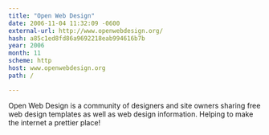 ```yaml
---
title: "Open Web Design"
date: 2006-11-04 11:32:09 -0600
external-url: http://www.openwebdesign.org/
hash: a85c1ed8fd86a9692218eab994616b7b
year: 2006
month: 11
scheme: http
host: www.openwebdesign.org
path: /

---
```


Open Web Design is a community of designers and site owners sharing free web design templates as well as web design information. Helping to make the internet a prettier place!
